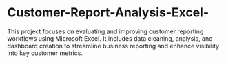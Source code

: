 # Customer-Report-Analysis-Excel-
This project focuses on evaluating and improving customer reporting workflows using Microsoft Excel. It includes data cleaning, analysis, and dashboard creation to streamline business reporting and enhance visibility into key customer metrics.
